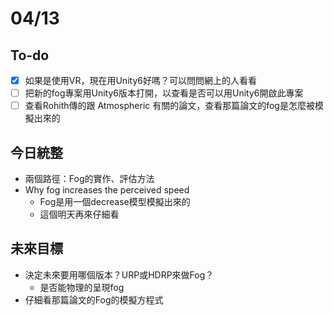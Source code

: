 # 04/13
## To-do
- [x] 如果是使用VR，現在用Unity6好嗎？可以問問網上的人看看
- [ ] 把新的fog專案用Unity6版本打開，以查看是否可以用Unity6開啟此專案
- [ ] 查看Rohith傳的跟 Atmospheric 有關的論文，查看那篇論文的fog是怎麼被模擬出來的
## 今日統整
- 兩個路徑：Fog的實作、評估方法
- Why fog increases the perceived speed
	- Fog是用一個decrease模型模擬出來的
	- 這個明天再來仔細看
## 未來目標
- 決定未來要用哪個版本？URP或HDRP來做Fog？
	- 是否能物理的呈現fog
- 仔細看那篇論文的Fog的模擬方程式
